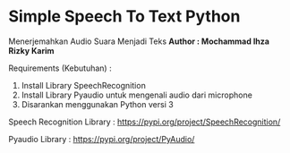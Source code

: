 # Simple Speech To Text Python
Menerjemahkan Audio Suara Menjadi Teks
**Author : Mochammad Ihza Rizky Karim**

Requirements (Kebutuhan) : 

1. Install Library SpeechRecognition
2. Install Library Pyaudio untuk mengenali audio dari microphone
3. Disarankan menggunakan Python versi 3

Speech Recognition Library : https://pypi.org/project/SpeechRecognition/

Pyaudio Library : https://pypi.org/project/PyAudio/
